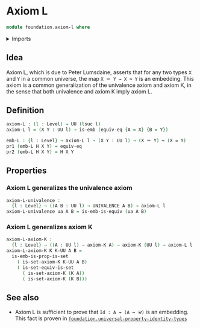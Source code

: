 # Axiom L

```agda
module foundation.axiom-l where
```

<details><summary>Imports</summary>

```agda
open import foundation.dependent-pair-types
open import foundation.sets
open import foundation.universe-levels

open import foundation-core.embeddings
open import foundation-core.equivalences
open import foundation-core.identity-types
open import foundation-core.univalence
```

</details>

## Idea

Axiom L, which is due to Peter Lumsdaine, asserts that for any two types `X` and
`Y` in a common universe, the map `X ＝ Y → X ≃ Y` is an embedding. This axiom
is a common generalization of the univalence axiom and axiom K, in the sense
that both univalence and axiom K imply axiom L.

## Definition

```agda
axiom-L : (l : Level) → UU (lsuc l)
axiom-L l = (X Y : UU l) → is-emb (equiv-eq {A = X} {B = Y})

emb-L : {l : Level} → axiom-L l → (X Y : UU l) → (X ＝ Y) ↪ (X ≃ Y)
pr1 (emb-L H X Y) = equiv-eq
pr2 (emb-L H X Y) = H X Y
```

## Properties

### Axiom L generalizes the univalence axiom

```agda
axiom-L-univalence :
  {l : Level} → ((A B : UU l) → UNIVALENCE A B) → axiom-L l
axiom-L-univalence ua A B = is-emb-is-equiv (ua A B)
```

### Axiom L generalizes axiom K

```agda
axiom-L-axiom-K :
  {l : Level} → ((A : UU l) → axiom-K A) → axiom-K (UU l) → axiom-L l
axiom-L-axiom-K K K-UU A B =
  is-emb-is-prop-is-set
    ( is-set-axiom-K K-UU A B)
    ( is-set-equiv-is-set
      ( is-set-axiom-K (K A))
      ( is-set-axiom-K (K B)))
```

## See also

- Axiom L is sufficient to prove that `Id : A → (A → 𝒰)` is an embedding. This
  fact is proven in
  [`foundation.universal-property-identity-types`](foundation.universal-property-identity-types.md)
